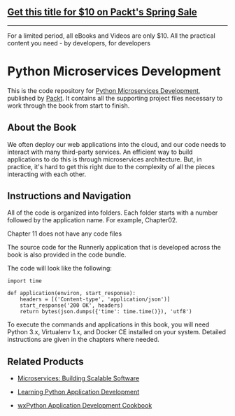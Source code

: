 ## [Get this title for $10 on Packt's Spring Sale](https://www.packt.com/B05015?utm_source=github&utm_medium=packt-github-repo&utm_campaign=spring_10_dollar_2022)
-----
For a limited period, all eBooks and Videos are only $10. All the practical content you need \- by developers, for developers

# Python Microservices Development
This is the code repository for [Python Microservices Development](https://www.packtpub.com/web-development/python-microservices-development?utm_source=github&utm_medium=repository&utm_campaign=9781785881114), published by [Packt](https://www.packtpub.com/?utm_source=github). It contains all the supporting project files necessary to work through the book from start to finish.
## About the Book
We often deploy our web applications into the cloud, and our code needs to interact with many third-party services. An efficient way to build applications to do this is through microservices architecture. But, in practice, it's hard to get this right due to the complexity of all the pieces interacting with each other.


## Instructions and Navigation
All of the code is organized into folders. Each folder starts with a number followed by the application name. For example, Chapter02.

Chapter 11 does not have any code files

The source code for the Runnerly application that is developed across the book is also provided in the code bundle.

The code will look like the following:
```
import time

def application(environ, start_response):
    headers = [('Content-type', 'application/json')]
    start_response('200 OK', headers)
    return bytes(json.dumps({'time': time.time()}), 'utf8')
```

To execute the commands and applications in this book, you will need Python 3.x, Virtualenv 1.x, and Docker CE installed on your system. Detailed instructions are given in the chapters where needed.

## Related Products
* [Microservices: Building Scalable Software](https://www.packtpub.com/application-development/microservices-building-scalable-software?utm_source=github&utm_medium=repository&utm_campaign=9781787285835)

* [Learning Python Application Development](https://www.packtpub.com/application-development/learning-python-application-development?utm_source=github&utm_medium=repository&utm_campaign=9781785889196)

* [wxPython Application Development Cookbook](https://www.packtpub.com/application-development/wxpython-application-development-cookbook?utm_source=github&utm_medium=repository&utm_campaign=9781785287732)
